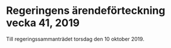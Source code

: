 # Regeringens ärendeförteckning vecka 41, 2019

Till regeringssammanträdet torsdag den 10 oktober 2019.
